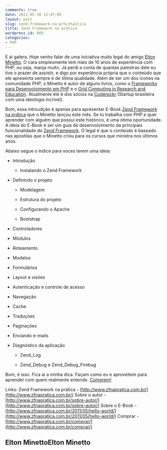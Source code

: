```yaml
---
comments: true
date: 2011-05-30 12:47:05
layout: post
slug: zend-framework-na-pr%c3%a1tica
title: Zend Framework na prática
wordpress_id: 869
categories:
- PHP
---
```


E ai galera. Hoje venho falar de uma iniciativa muito legal do amigo [Elton Minetto](http://twitter.com/#!/eminetto).
O cara simplesmente tem mais de 10 anos de experiência com PHP, ou seja, manja muito.
Já perdi a conta de quantas palestras dele eu tive o prazer de assistir, e digo por experiência própria que o conteúdo que ele apresenta sempre é de ótima qualidade.
Além de ser um dos ícones na comunidade PHP, o Minetto é autor de alguns livros, como o [Frameworks para Desenvolvimento em PHP](http://www.novateceditora.com.br/livros/frameworks/) e o [Grid Computing in Research and Education](http://www.redbooks.ibm.com/abstracts/sg246649.html).
Atualmente ele é dos sócios na [Coderockr](http://www.coderockr.com) (Startup brasileira com uma ideologia incrível).<!-- more -->

Bom, essa introudção é apenas para apresentar E-Book [Zend Framework na prática](http://www.zfnapratica.com.br/) que o Minetto lançou este mês.
Se tu trabalha com PHP e quer aprender com alguém que possui este histórico, é uma ótima oportunidade.
A ideia do E-Book é ser um guia de desenvolvimento da principais funcionalidade do [Zend Framework](http://framework.zend.com/).
O legal é que o conteúdo é baseado nas apostilas que o Minetto criou para os cursos que ministra nos últimos anos.

Abaixo segue o índice para voces terem uma ideia:



	
  * Introdução

	
    * Instalando o Zend Framework




	
  * Definindo o projeto

	
    * Modelagem

	
    * Estrutura do projeto

	
    * Configurando o Apache

	
    * Bootstrap




	
  * Controladores

	
  * Módulos

	
  * Roteamento

	
  * Modelos

	
  * Formulários

	
  * Layout e visões

	
  * Autenticação e controle de acesso

	
  * Navegação

	
  * Cache

	
  * Traduções

	
  * Paginações

	
  * Enviando e-mails

	
  * Diagnóstico da aplicação

	
    * Zend_Log

	
    * Zend_Debug e Zend_Debug_Firebug





Bom, é isso. Fica ai a minha dica.
Façam como eu e aproveitem para aprender com quem realmente entende.
[Comprem!](http://www.zfnapratica.com.br/comprar/)

Links:
Zend Framework na prática - [http://www.zfnapratica.com.br/](http://www.zfnapratica.com.br/)
Sobre o autor - [http://www.zfnapratica.com.br/sobre-autor/](http://www.zfnapratica.com.br/sobre-autor/)
Sobre o E-Book - [http://www.zfnapratica.com.br/2011/05/hello-world/](http://www.zfnapratica.com.br/2011/05/hello-world/)
Comprar - [http://www.zfnapratica.com.br/comprar/](http://www.zfnapratica.com.br/comprar/)





## Elton MinettoElton Minetto



